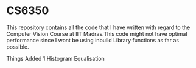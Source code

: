 # CS6350
This repository contains all the code that I have written with regard to the Computer Vision Course at IIT Madras.This code might not have optimal performance since I wont be using inbuild Library functions as far as possible.

Things Added 
1.Histogram Equalisation 
